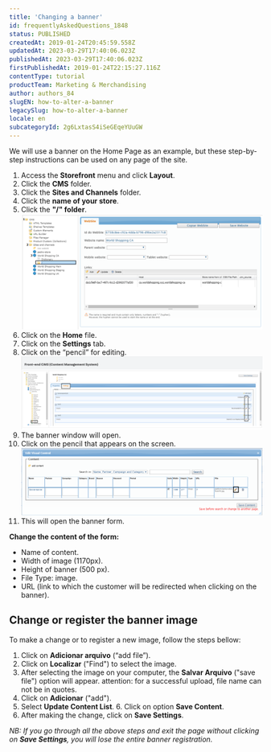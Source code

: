 ```yaml
---
title: 'Changing a banner'
id: frequentlyAskedQuestions_1848
status: PUBLISHED
createdAt: 2019-01-24T20:45:59.558Z
updatedAt: 2023-03-29T17:40:06.023Z
publishedAt: 2023-03-29T17:40:06.023Z
firstPublishedAt: 2019-01-24T22:15:27.116Z
contentType: tutorial
productTeam: Marketing & Merchandising
author: authors_84
slugEN: how-to-alter-a-banner
legacySlug: how-to-alter-a-banner
locale: en
subcategoryId: 2g6LxtasS4iSeGEqeYUuGW
---
```


We will use a banner on the Home Page as an example, but these step-by-step instructions can be used on any page of the site.

1. Access the **Storefront** menu and click **Layout**.
2. Click the **CMS** folder.
3. Click the **Sites and Channels** folder.
4. Click the **name of your store**.
5. Click the **"/" folder**.
![CMS instrução - EN](https://raw.githubusercontent.com/vtexdocs/help-center-content/refs/heads/main/docs/en/tutorials/storefront/layout/how-to-alter-a-banner_1.png)
6. Click on the **Home** file.
7. Click on the **Settings** tab.
8. Click on the “pencil” for editing.
![cms-home-settings EN](https://raw.githubusercontent.com/vtexdocs/help-center-content/refs/heads/main/docs/en/tutorials/storefront/layout/how-to-alter-a-banner_2.png)
9. The banner window will open.
10. Click on the pencil that appears on the screen.
![cms_home_settings_lapis EN](https://raw.githubusercontent.com/vtexdocs/help-center-content/refs/heads/main/docs/en/tutorials/storefront/layout/how-to-alter-a-banner_3.png)
11. This will open the banner form.

**Change the content of the form:**
- Name of content.
- Width of image (1170px).
- Height of banner (500 px).
- File Type: image.
- URL (link to which the customer will be redirected when clicking on the banner).

## Change or register the banner image

To make a change or to register a new image, follow the steps bellow:

1. Click on **Adicionar arquivo** (“add file”).
2. Click on **Localizar** ("Find") to select the image.
3. After selecting the image on your computer, the **Salvar Arquivo** ("save file") option will appear.
attention: for a successful upload, file name can not be in quotes. 
4. Click on **Adicionar** ("add").
5. Select **Update Content List**.
6. Click on option **Save Content**.
7. After making the change, click on **Save Settings**.

_NB: If you go through all the above steps and exit the page without clicking on **Save Settings**, you will lose the entire banner registration._
